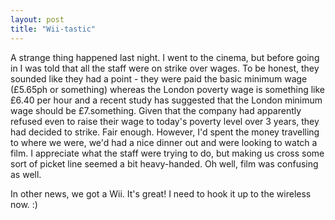 ```yaml
---
layout: post
title: "Wii-tastic"
---
```

A strange thing happened last night. I went to the cinema, but before going in
I was told that all the staff were on strike over wages. To be honest, they
sounded like they had a point - they were paid the basic minimum wage (£5.65ph
or something) whereas the London poverty wage is something like £6.40 per hour
and a recent study has suggested that the London minimum wage should be
£7.something. Given that the company had apparently refused even to raise
their wage to today's poverty level over 3 years, they had decided to strike.
Fair enough. However, I'd spent the money travelling to where we were, we'd
had a nice dinner out and were looking to watch a film. I appreciate what the
staff were trying to do, but making us cross some sort of picket line seemed a
bit heavy-handed. Oh well, film was confusing as well.

In other news, we got a Wii. It's great! I need to hook it up to the wireless
now. :)

